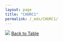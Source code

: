 ```yaml
---
layout: page
title: "CHURC1"
permalink: /_mds/CHURC1/
---
```


![](../../alns_9.28.22/aln_5HSAA022073_0.975.png?raw=true
)
[Back to Table](../../display)
